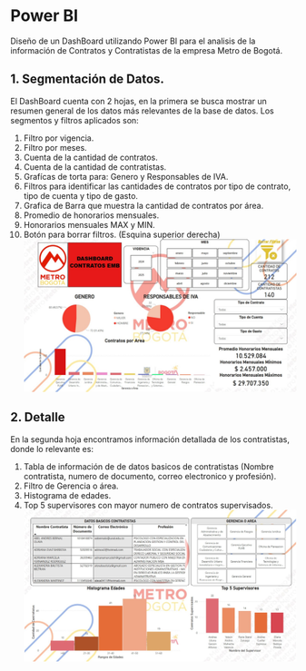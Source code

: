 # Power BI
Diseño de un DashBoard utilizando Power BI para el analisis de la información de Contratos y Contratistas de la empresa Metro de Bogotá.
## 1. Segmentación de Datos.
El DashBoard cuenta con 2 hojas, en la primera se busca mostrar un resumen general de los datos más relevantes de la base de datos. Los segmentos y filtros aplicados son:
1. Filtro por vigencia.
2. Filtro por meses.
3. Cuenta de la cantidad de contratos.
4. Cuenta de la cantidad de contratistas.
5. Grafícas de torta para: Genero y Responsables de IVA.
6. Filtros para identificar las cantidades de contratos por tipo de contrato, tipo de cuenta y tipo de gasto.
7. Grafica de Barra que muestra la cantidad de contratos por área.
8. Promedio de honorarios mensuales.
9. Honorarios mensuales MAX y MIN.
10. Botón para borrar filtros. (Esquina superior derecha)
![Screenshot of a comment on a GitHub issue showing an image, added in the Markdown, of an Octocat smiling and raising a tentacle.](Hoja_Resumen.jpg)
## 2. Detalle
En la segunda hoja encontramos información detallada de los contratistas, donde lo relevante es:
1. Tabla de información de de datos basicos de contratistas (Nombre contratista, numero de documento, correo electronico y profesión).
2. Filtro de Gerencia o área.
3. Histograma de edades.
4. Top 5 supervisores con mayor numero de contratos supervisados.
![Screenshot of a comment on a GitHub issue showing an image, added in the Markdown, of an Octocat smiling and raising a tentacle.](Hoja2_Detalle.jpg)

